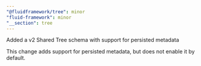 ```yaml
---
"@fluidframework/tree": minor
"fluid-framework": minor
"__section": tree
---
```

Added a v2 Shared Tree schema with support for persisted metadata

This change adds support for persisted metadata, but does not enable it by default.